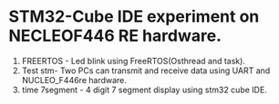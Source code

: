# STM32-Cube IDE experiment on NECLEOF446 RE hardware.

1) FREERTOS - Led blink using FreeRTOS(Osthread and task).
2) Test stm- Two PCs can transmit and receive data using UART and NUCLEO_F446re hardware.
3) time 7segment - 4 digit 7 segment display using stm32 cube IDE.
